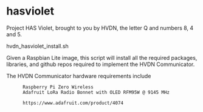 # hasviolet
Project HAS Violet, brought to you by HVDN, the letter Q and numbers 8, 4 and 5. 

hvdn_hasviolet_install.sh

   Given a Raspbian Lite image, this script will install all the required packages, libraries, and github repos
   required to implement the HVDN Communicator.

   The HVDN Communicator hardware requirements include

          Raspberry Pi Zero Wireless
          Adafruit LoRa Radio Bonnet with OLED RFM95W @ 9145 MHz 

          https://www.adafruit.com/product/4074
